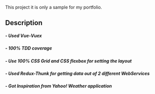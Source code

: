 This project it is only a sample for my portfolio.

## Description

##### - Used Vue-Vuex 
##### - 100% TDD coverage
##### - Use 100% CSS Grid and CSS flexbox for setting the layout
##### - Used Redux-Thunk for getting data out of 2 different WebServices
##### - Got Inspiration from Yahoo! Weather application 

